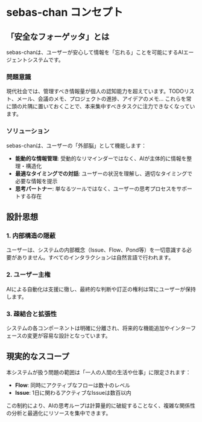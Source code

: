 # sebas-chan コンセプト

## 「安全なフォーゲッタ」とは

sebas-chanは、ユーザーが安心して情報を「忘れる」ことを可能にするAIエージェントシステムです。

### 問題意識

現代社会では、管理すべき情報量が個人の認知能力を超えています。TODOリスト、メール、会議のメモ、プロジェクトの進捗、アイデアのメモ... これらを常に頭の片隅に置いておくことで、本来集中すべきタスクに注力できなくなっています。

### ソリューション

sebas-chanは、ユーザーの「外部脳」として機能します：

- **能動的な情報管理**: 受動的なリマインダーではなく、AIが主体的に情報を整理・構造化
- **最適なタイミングでの対話**: ユーザーの状況を理解し、適切なタイミングで必要な情報を提示
- **思考パートナー**: 単なるツールではなく、ユーザーの思考プロセスをサポートする存在

## 設計思想

### 1. 内部構造の隠蔽

ユーザーは、システムの内部概念（Issue、Flow、Pond等）を一切意識する必要がありません。すべてのインタラクションは自然言語で行われます。

### 2. ユーザー主権

AIによる自動化は支援に徹し、最終的な判断や訂正の権利は常にユーザーが保持します。

### 3. 疎結合と拡張性

システムの各コンポーネントは明確に分離され、将来的な機能追加やインターフェースの変更が容易な設計となっています。

## 現実的なスコープ

本システムが扱う問題の範囲は「一人の人間の生活や仕事」に限定されます：

- **Flow**: 同時にアクティブなフローは数十のレベル
- **Issue**: 1日に関わるアクティブなIssueは数百以内

この制約により、AIの思考ループは計算量的に破綻することなく、複雑な関係性の分析と最適化にリソースを集中できます。
